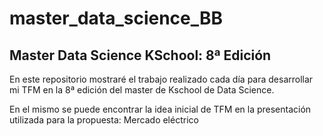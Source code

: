 # master_data_science_BB
## Master Data Science KSchool: 8ª Edición

En este repositorio mostraré el trabajo realizado cada día para desarrollar mi TFM en la 8ª edición del master de Kschool de Data Science. 

En el mismo se puede encontrar la idea inicial de TFM en la presentación utilizada para la propuesta: Mercado eléctrico

